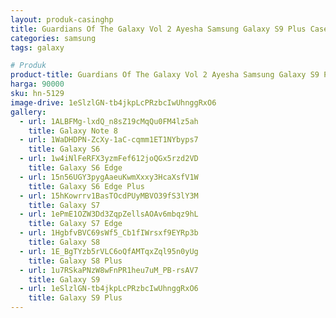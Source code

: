 ```yaml
---
layout: produk-casinghp
title: Guardians Of The Galaxy Vol 2 Ayesha Samsung Galaxy S9 Plus Case
categories: samsung
tags: galaxy

# Produk
product-title: Guardians Of The Galaxy Vol 2 Ayesha Samsung Galaxy S9 Plus Case
harga: 90000
sku: hn-5129
image-drive: 1eSlzlGN-tb4jkpLcPRzbcIwUhnggRxO6
gallery:
  - url: 1ALBFMg-lxdQ_n8sZ19cMqQu0FM4lz5ah
    title: Galaxy Note 8
  - url: 1WaDHDPN-ZcXy-1aC-cqmm1ET1NYbyps7
    title: Galaxy S6
  - url: 1w4iNlFeRFX3yzmFef612joQGx5rzd2VD
    title: Galaxy S6 Edge
  - url: 15n56UGY3pygAaeuKwmXxxy3HcaXsfV1W
    title: Galaxy S6 Edge Plus
  - url: 15hKowrrv1BasTOcdPUyMBVO39fS3lY3M
    title: Galaxy S7
  - url: 1ePmE1OZW3Dd3ZqpZellsAOAv6mbqz9hL
    title: Galaxy S7 Edge
  - url: 1HgbfvBVC69sWf5_Cb1fIWrsxf9EYRp3b
    title: Galaxy S8
  - url: 1E_BgTYzb5rVLC6oQfAMTqxZql95n0yUg
    title: Galaxy S8 Plus
  - url: 1u7RSkaPNzW8wFnPR1heu7uM_PB-rsAV7
    title: Galaxy S9
  - url: 1eSlzlGN-tb4jkpLcPRzbcIwUhnggRxO6
    title: Galaxy S9 Plus
---
```

